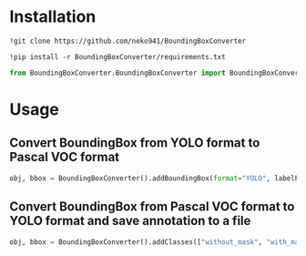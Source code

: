 # Installation
```
!git clone https://github.com/neko941/BoundingBoxConverter
```
```
!pip install -r BoundingBoxConverter/requirements.txt
```
```python
from BoundingBoxConverter.BoundingBoxConverter import BoundingBoxConverter
```

# Usage
## Convert BoundingBox from YOLO format to Pascal VOC format 
```python
obj, bbox = BoundingBoxConverter().addBoundingBox(format="YOLO", labelPath="/content/Pixiv-84247796_p0.txt").addImageShape(imagePath="/content/Pixiv-84247796_p0.png").export(format="PascalVOC")
```
## Convert BoundingBox from Pascal VOC format to YOLO format and save annotation to a file
```python
obj, bbox = BoundingBoxConverter().addClasses(["without_mask", "with_mask"]).addBoundingBox(format="Pascal VOC", labelFilePath="/content/maksssksksss0.xml").export(format="YOLO", save=True)
```
